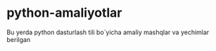 # python-amaliyotlar
Bu yerda python dasturlash tili bo`yicha amaliy mashqlar va yechimlar berilgan
